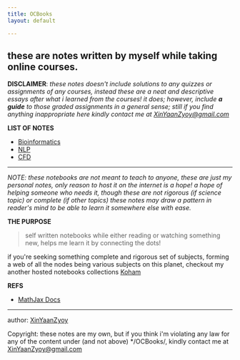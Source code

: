 ```yaml
---
title: OCBooks
layout: default

---
```

## these are notes written by myself while taking online courses.

**DISCLAIMER**: *these notes doesn't include solutions to any quizzes or assignments of any courses, instead these are a neat and descriptive essays after what i learned from the courses! it does; however, include **a guide** to those graded assignments in a general sense; still if you find anything inappropriate here kindly contact me at XinYaanZyoy@gmail.com*

**LIST OF NOTES**
- [Bioinformatics](/OCBooks/bioinformatics)
- [NLP](/OCBooks/NLP)
- [CFD](/OCBooks/CFD)

________________
*NOTE: these notebooks are not meant to teach to anyone, these are just my personal notes, only reason to host it on the internet is a hope! a hope of helping someone who needs it, though these are not rigorous (if science topic) or complete (if other topics) these notes may draw a pattern in reader's mind to be able to learn it somewhere else with ease.*

**THE PURPOSE**
> self written notebooks while either reading or watching something new, helps me learn it by connecting the dots!

if you're seeking something complete and rigorous set of subjects, forming a web of all the nodes being various subjects on this planet, checkout my another hosted notebooks collections [Koham](/KoHam)


**REFS**
- [MathJax Docs](http://www.onemathematicalcat.org/MathJaxDocumentation/TeXSyntax.htm)


____________________
author: [XinYaanZyoy](https://XinYaanZyoy.github.io)

Copyright: these notes are my own, but if you think i'm violating any law for any of the content under (and not above) */OCBooks/, kindly contact me at XinYaanZyoy@gmail.com
